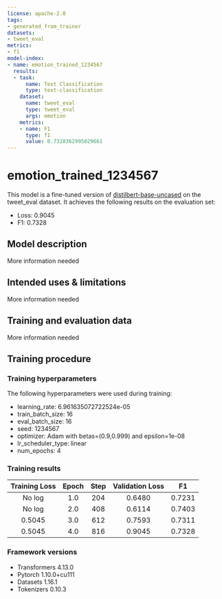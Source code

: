```yaml
---
license: apache-2.0
tags:
- generated_from_trainer
datasets:
- tweet_eval
metrics:
- f1
model-index:
- name: emotion_trained_1234567
  results:
  - task:
      name: Text Classification
      type: text-classification
    dataset:
      name: tweet_eval
      type: tweet_eval
      args: emotion
    metrics:
    - name: F1
      type: f1
      value: 0.7328362995029661
---
```


<!-- This model card has been generated automatically according to the information the Trainer had access to. You
should probably proofread and complete it, then remove this comment. -->

# emotion_trained_1234567

This model is a fine-tuned version of [distilbert-base-uncased](https://huggingface.co/distilbert-base-uncased) on the tweet_eval dataset.
It achieves the following results on the evaluation set:
- Loss: 0.9045
- F1: 0.7328

## Model description

More information needed

## Intended uses & limitations

More information needed

## Training and evaluation data

More information needed

## Training procedure

### Training hyperparameters

The following hyperparameters were used during training:
- learning_rate: 6.961635072722524e-05
- train_batch_size: 16
- eval_batch_size: 16
- seed: 1234567
- optimizer: Adam with betas=(0.9,0.999) and epsilon=1e-08
- lr_scheduler_type: linear
- num_epochs: 4

### Training results

| Training Loss | Epoch | Step | Validation Loss | F1     |
|:-------------:|:-----:|:----:|:---------------:|:------:|
| No log        | 1.0   | 204  | 0.6480          | 0.7231 |
| No log        | 2.0   | 408  | 0.6114          | 0.7403 |
| 0.5045        | 3.0   | 612  | 0.7593          | 0.7311 |
| 0.5045        | 4.0   | 816  | 0.9045          | 0.7328 |


### Framework versions

- Transformers 4.13.0
- Pytorch 1.10.0+cu111
- Datasets 1.16.1
- Tokenizers 0.10.3
